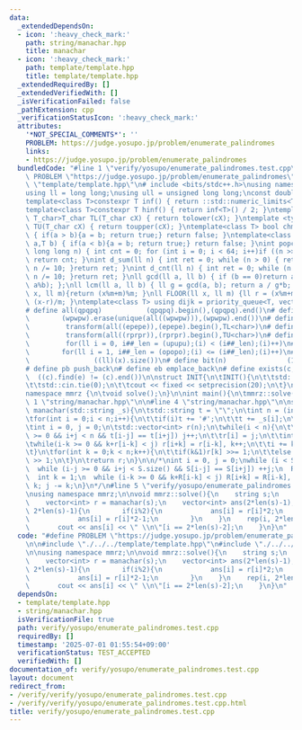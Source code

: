 ```yaml
---
data:
  _extendedDependsOn:
  - icon: ':heavy_check_mark:'
    path: string/manachar.hpp
    title: manachar
  - icon: ':heavy_check_mark:'
    path: template/template.hpp
    title: template/template.hpp
  _extendedRequiredBy: []
  _extendedVerifiedWith: []
  _isVerificationFailed: false
  _pathExtension: cpp
  _verificationStatusIcon: ':heavy_check_mark:'
  attributes:
    '*NOT_SPECIAL_COMMENTS*': ''
    PROBLEM: https://judge.yosupo.jp/problem/enumerate_palindromes
    links:
    - https://judge.yosupo.jp/problem/enumerate_palindromes
  bundledCode: "#line 1 \"verify/yosupo/enumerate_palindromes.test.cpp\"\n#define\
    \ PROBLEM \"https://judge.yosupo.jp/problem/enumerate_palindromes\"\n\n#line 1\
    \ \"template/template.hpp\"\n# include <bits/stdc++.h>\nusing namespace std;\n\
    using ll = long long;\nusing ull = unsigned long long;\nconst double pi = acos(-1);\n\
    template<class T>constexpr T inf() { return ::std::numeric_limits<T>::max(); }\n\
    template<class T>constexpr T hinf() { return inf<T>() / 2; }\ntemplate <typename\
    \ T_char>T_char TL(T_char cX) { return tolower(cX); }\ntemplate <typename T_char>T_char\
    \ TU(T_char cX) { return toupper(cX); }\ntemplate<class T> bool chmin(T& a,T b)\
    \ { if(a > b){a = b; return true;} return false; }\ntemplate<class T> bool chmax(T&\
    \ a,T b) { if(a < b){a = b; return true;} return false; }\nint popcnt(unsigned\
    \ long long n) { int cnt = 0; for (int i = 0; i < 64; i++)if ((n >> i) & 1)cnt++;\
    \ return cnt; }\nint d_sum(ll n) { int ret = 0; while (n > 0) { ret += n % 10;\
    \ n /= 10; }return ret; }\nint d_cnt(ll n) { int ret = 0; while (n > 0) { ret++;\
    \ n /= 10; }return ret; }\nll gcd(ll a, ll b) { if (b == 0)return a; return gcd(b,\
    \ a%b); };\nll lcm(ll a, ll b) { ll g = gcd(a, b); return a / g*b; };\nll MOD(ll\
    \ x, ll m){return (x%m+m)%m; }\nll FLOOR(ll x, ll m) {ll r = (x%m+m)%m; return\
    \ (x-r)/m; }\ntemplate<class T> using dijk = priority_queue<T, vector<T>, greater<T>>;\n\
    # define all(qpqpq)           (qpqpq).begin(),(qpqpq).end()\n# define UNIQUE(wpwpw)\
    \        (wpwpw).erase(unique(all((wpwpw))),(wpwpw).end())\n# define LOWER(epepe)\
    \         transform(all((epepe)),(epepe).begin(),TL<char>)\n# define UPPER(rprpr)\
    \         transform(all((rprpr)),(rprpr).begin(),TU<char>)\n# define rep(i,upupu)\
    \         for(ll i = 0, i##_len = (upupu);(i) < (i##_len);(i)++)\n# define reps(i,opopo)\
    \        for(ll i = 1, i##_len = (opopo);(i) <= (i##_len);(i)++)\n# define len(x)\
    \                ((ll)(x).size())\n# define bit(n)               (1LL << (n))\n\
    # define pb push_back\n# define eb emplace_back\n# define exists(c, e)       \
    \  ((c).find(e) != (c).end())\n\nstruct INIT{\n\tINIT(){\n\t\tstd::ios::sync_with_stdio(false);\n\
    \t\tstd::cin.tie(0);\n\t\tcout << fixed << setprecision(20);\n\t}\n}INIT;\n\n\
    namespace mmrz {\n\tvoid solve();\n}\n\nint main(){\n\tmmrz::solve();\n}\n#line\
    \ 1 \"string/manachar.hpp\"\n\n#line 4 \"string/manachar.hpp\"\n\nstd::vector<int>\
    \ manachar(std::string _s){\n\tstd::string t = \"\";\n\tint n = (int)_s.size();\n\
    \tfor(int i = 0;i < n;i++){\n\t\tif(i)t += '#';\n\t\tt += _s[i];\n\t}\n\tn = (int)t.size();\n\
    \tint i = 0, j = 0;\n\tstd::vector<int> r(n);\n\twhile(i < n){\n\t\twhile(i-j\
    \ >= 0 && i+j < n && t[i-j] == t[i+j]) j++;\n\t\tr[i] = j;\n\t\tint k = 1;\n\t\
    \twhile(i-k >= 0 && k+r[i-k] < j) r[i+k] = r[i-k], k++;\n\t\ti += k, j -= k;\n\
    \t}\n\tfor(int k = 0;k < n;k++){\n\t\tif(k&1)r[k] >>= 1;\n\t\telse r[k] = (r[k]+1)\
    \ >> 1;\n\t}\n\treturn r;\n}\n\n/*\nint i = 0, j = 0;\nwhile (i < S.size()) {\n\
    \  while (i-j >= 0 && i+j < S.size() && S[i-j] == S[i+j]) ++j;\n  R[i] = j;\n\
    \  int k = 1;\n  while (i-k >= 0 && k+R[i-k] < j) R[i+k] = R[i-k], ++k;\n  i +=\
    \ k; j -= k;\n}\n*/\n#line 5 \"verify/yosupo/enumerate_palindromes.test.cpp\"\n\
    \nusing namespace mmrz;\n\nvoid mmrz::solve(){\n    string s;\n    cin >> s;\n\
    \    vector<int> r = manachar(s);\n    vector<int> ans(2*len(s)-1);\n    rep(i,\
    \ 2*len(s)-1){\n        if(i%2){\n            ans[i] = r[i]*2;\n        }else{\n\
    \            ans[i] = r[i]*2-1;\n        }\n    }\n    rep(i, 2*len(s)-1){\n \
    \       cout << ans[i] << \" \\n\"[i == 2*len(s)-2];\n    }\n}\n"
  code: "#define PROBLEM \"https://judge.yosupo.jp/problem/enumerate_palindromes\"\
    \n\n#include \"./../../template/template.hpp\"\n#include \"./../../string/manachar.hpp\"\
    \n\nusing namespace mmrz;\n\nvoid mmrz::solve(){\n    string s;\n    cin >> s;\n\
    \    vector<int> r = manachar(s);\n    vector<int> ans(2*len(s)-1);\n    rep(i,\
    \ 2*len(s)-1){\n        if(i%2){\n            ans[i] = r[i]*2;\n        }else{\n\
    \            ans[i] = r[i]*2-1;\n        }\n    }\n    rep(i, 2*len(s)-1){\n \
    \       cout << ans[i] << \" \\n\"[i == 2*len(s)-2];\n    }\n}\n"
  dependsOn:
  - template/template.hpp
  - string/manachar.hpp
  isVerificationFile: true
  path: verify/yosupo/enumerate_palindromes.test.cpp
  requiredBy: []
  timestamp: '2025-07-01 01:55:54+09:00'
  verificationStatus: TEST_ACCEPTED
  verifiedWith: []
documentation_of: verify/yosupo/enumerate_palindromes.test.cpp
layout: document
redirect_from:
- /verify/verify/yosupo/enumerate_palindromes.test.cpp
- /verify/verify/yosupo/enumerate_palindromes.test.cpp.html
title: verify/yosupo/enumerate_palindromes.test.cpp
---
```

